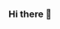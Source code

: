 ### Hi there 👋

<!--
**Pailoti/pailoti** is a ✨ _special_ ✨ repository because its `README.md` (this file) appears on your GitHub profile.

Here are some ideas to get you started:

- 🔭 I'm currently studying software analysis and development
- 🌱 I'm currently learning Back-end Java in the DIO bootcamp program 
- 👯 I'm still not sure what area I want to pursue, but I'm very interested in cybersecurity.
- 🤔 I am looking for help with java and python
-->
